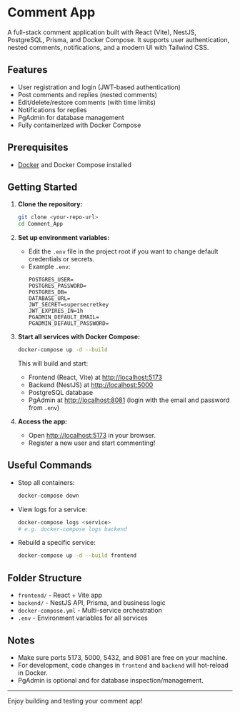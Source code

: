 # Comment App

A full-stack comment application built with React (Vite), NestJS, PostgreSQL, Prisma, and Docker Compose. It supports user authentication, nested comments, notifications, and a modern UI with Tailwind CSS.

## Features
- User registration and login (JWT-based authentication)
- Post comments and replies (nested comments)
- Edit/delete/restore comments (with time limits)
- Notifications for replies
- PgAdmin for database management
- Fully containerized with Docker Compose

## Prerequisites
- [Docker](https://www.docker.com/products/docker-desktop) and Docker Compose installed

## Getting Started

1. **Clone the repository:**
   ```sh
   git clone <your-repo-url>
   cd Comment_App
   ```

2. **Set up environment variables:**
   - Edit the `.env` file in the project root if you want to change default credentials or secrets.
   - Example `.env`:
     ```env
     POSTGRES_USER=
     POSTGRES_PASSWORD=
     POSTGRES_DB=
     DATABASE_URL=
     JWT_SECRET=supersecretkey
     JWT_EXPIRES_IN=1h
     PGADMIN_DEFAULT_EMAIL=
     PGADMIN_DEFAULT_PASSWORD=
     ```

3. **Start all services with Docker Compose:**
   ```sh
   docker-compose up -d --build
   ```
   This will build and start:
   - Frontend (React, Vite) at [http://localhost:5173](http://localhost:5173)
   - Backend (NestJS) at [http://localhost:5000](http://localhost:5000)
   - PostgreSQL database
   - PgAdmin at [http://localhost:8081](http://localhost:8081) (login with the email and password from `.env`)

4. **Access the app:**
   - Open [http://localhost:5173](http://localhost:5173) in your browser.
   - Register a new user and start commenting!

## Useful Commands
- Stop all containers:
  ```sh
  docker-compose down
  ```
- View logs for a service:
  ```sh
  docker-compose logs <service>
  # e.g. docker-compose logs backend
  ```
- Rebuild a specific service:
  ```sh
  docker-compose up -d --build frontend
  ```

## Folder Structure
- `frontend/` - React + Vite app
- `backend/`  - NestJS API, Prisma, and business logic
- `docker-compose.yml` - Multi-service orchestration
- `.env` - Environment variables for all services

## Notes
- Make sure ports 5173, 5000, 5432, and 8081 are free on your machine.
- For development, code changes in `frontend` and `backend` will hot-reload in Docker.
- PgAdmin is optional and for database inspection/management.

---

Enjoy building and testing your comment app!
